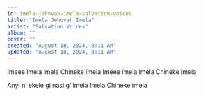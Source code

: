 ```yaml
---
id: imela-jehovah-imela-salvation-voices
title: "Imela Jehovah Imela"
artist: "Salvation Voices"
album: ""
cover: ""
created: "August 18, 2024, 8:11 AM"
updated: "August 18, 2024, 8:11 AM"
---
```


Imeee imela imela
Chineke imela
Imeee imela imela
Chineke imela

Anyi n’ ekele gi
nasi g’ imela
Imela Chineke imela